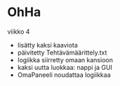 OhHa
====
viikko 4
- lisätty kaksi kaaviota
- päivitetty Tehtävämäärittely.txt
- logiikka siirretty omaan kansioon
- kaksi uutta luokkaa: nappi ja GUI
- OmaPaneeli noudattaa logiikkaa
